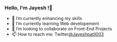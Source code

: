 ### Hello, I'm Jayesh !👋


- 🔭 I’m currently enhancing my skills
- 🌱 I’m currently learning Web developement
- 👯 I’m looking to collaborate on Front-End Projects
- 📫 How to reach me: Twitter[@Jayeshpatil003](https://twitter.com/Jayeshpatil003)



